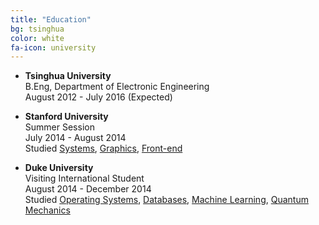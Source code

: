 ```yaml
---
title: "Education"
bg: tsinghua
color: white
fa-icon: university
---
```


- **Tsinghua University** <br />
    B.Eng, Department of Electronic Engineering <br />
    August 2012 - July 2016 (Expected)

- **Stanford University** <br />
    Summer Session <br />
    July 2014 - August 2014 <br />
    Studied [Systems](http://cs107.stanford.edu/), [Graphics](http://cs148.stanford.edu/), [Front-end](http://web.stanford.edu/class/cs193c/)

- **Duke University** <br />
    Visiting International Student <br />
    August 2014 - December 2014 <br />
    Studied [Operating Systems](https://users.cs.duke.edu/~chase/cps310/), [Databases](http://sites.duke.edu/compsci316_01_f2014/), [Machine Learning](https://stat.duke.edu/~sayan/561/2014/), [Quantum Mechanics](https://www.phy.duke.edu/physics-464-introduction-quantum-mechanics)